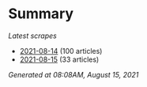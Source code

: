 # Summary
*Latest scrapes*
* [2021-08-14](https://github.com/nuuuwan/news_lk/blob/data/news_lk.2021-08-14.json) (100 articles)
* [2021-08-15](https://github.com/nuuuwan/news_lk/blob/data/news_lk.2021-08-15.json) (33 articles)

*Generated at 08:08AM, August 15, 2021*